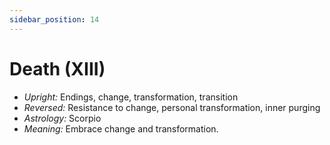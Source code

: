 ```yaml
---
sidebar_position: 14
---
```


# Death (XIII)

- *Upright:* Endings, change, transformation, transition
- *Reversed:* Resistance to change, personal transformation, inner purging
- *Astrology:* Scorpio
- *Meaning:* Embrace change and transformation.